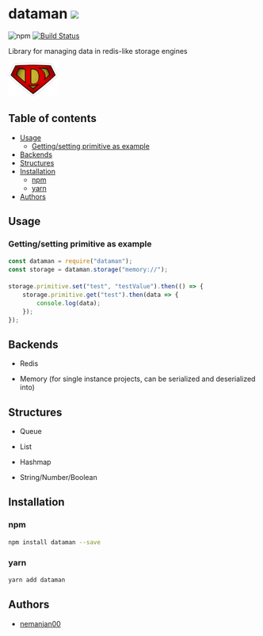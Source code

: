 # dataman [![](https://github.com/themes/tactile/images/octocat-icon.png)](https://github.com/nemanjan00/dataman#dataman)

![npm](https://img.shields.io/npm/dw/dataman)
[![Build Status](https://travis-ci.com/nemanjan00/dataman.svg?branch=master)](https://travis-ci.com/nemanjan00/dataman)

Library for managing data in redis-like storage engines

![](https://github.com/nemanjan00/dataman/blob/master/logo/logo-100.png?raw=true)

## Table of contents

<!-- vim-markdown-toc GFM -->

* [Usage](#usage)
	* [Getting/setting primitive as example](#gettingsetting-primitive-as-example)
* [Backends](#backends)
* [Structures](#structures)
* [Installation](#installation)
	* [npm](#npm)
	* [yarn](#yarn)
* [Authors](#authors)

<!-- vim-markdown-toc -->

## Usage

### Getting/setting primitive as example

```javascript
const dataman = require("dataman");
const storage = dataman.storage("memory://");

storage.primitive.set("test", "testValue").then(() => {
	storage.primitive.get("test").then(data => {
		console.log(data);
	});
});

```

## Backends

* Redis

* Memory (for single instance projects, can be serialized and deserialized into)

## Structures

* Queue

* List

* Hashmap

* String/Number/Boolean

## Installation

### npm

```bash
npm install dataman --save
```

### yarn

```bash
yarn add dataman
```

## Authors

* [nemanjan00](https://github.com/nemanjan00)


